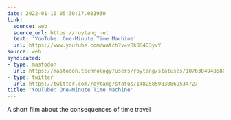```yaml
---
date: 2022-01-16 05:30:17.081930
link:
  source: web
  source_url: https://roytang.net
  text: 'YouTube: One-Minute Time Machine'
  url: https://www.youtube.com/watch?v=vBkBS4O3yvY
source: web
syndicated:
- type: mastodon
  url: https://mastodon.technology/users/roytang/statuses/107630494858017469
- type: twitter
  url: https://twitter.com/roytang/status/1482585983006953472/
title: 'YouTube: One-Minute Time Machine'
---
```


A short film about the consequences of time travel
